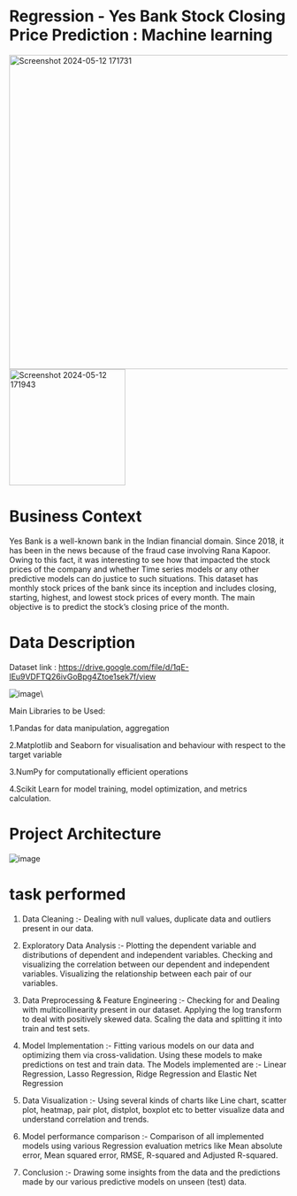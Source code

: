 # Regression - Yes Bank Stock Closing Price Prediction : Machine learning
<img width="568" alt="Screenshot 2024-05-12 171731" src="https://github.com/keerthan-pu/Regression---Yes-Bank-Stock-Closing-Price-Prediction/assets/114256472/374ee5a2-f38f-4ad3-b731-ccf0913eee74"> <img width="210" alt="Screenshot 2024-05-12 171943" src="https://github.com/keerthan-pu/Regression---Yes-Bank-Stock-Closing-Price-Prediction/assets/114256472/93f754ac-7c99-410b-8f3f-346acf9f013d">


# Business Context
Yes Bank is a well-known bank in the Indian financial domain. Since 2018, it has been in the news because of the fraud case involving Rana Kapoor. Owing to this fact, it was interesting to see how that impacted the stock prices of the company and whether Time series models or any other predictive models can do justice to such situations. This dataset has monthly stock prices of the bank since its inception and includes closing, starting, highest, and lowest stock prices of every month. The main objective is to predict the stock’s closing price of the month.
# Data Description
Dataset link : https://drive.google.com/file/d/1qE-lEu9VDFTQ26ivGoBpg4Ztoe1sek7f/view

![image](https://github.com/keerthan-pu/Regression---Yes-Bank-Stock-Closing-Price-Prediction/assets/114256472/ce92d8e5-f961-46c3-b08e-a6b13175afa6)\

Main Libraries to be Used:

1.Pandas for data manipulation, aggregation

2.Matplotlib and Seaborn for visualisation and behaviour with respect to the target variable

3.NumPy for computationally efficient operations

4.Scikit Learn for model training, model optimization, and metrics calculation.
# Project Architecture
![image](https://github.com/keerthan-pu/Regression---Yes-Bank-Stock-Closing-Price-Prediction/assets/114256472/45657b3f-8a61-44a3-a7ab-712cd10e1797)

# task performed
1) Data Cleaning :- Dealing with null values, duplicate data and outliers present in our data.

2) Exploratory Data Analysis :- Plotting the dependent variable and distributions of dependent and independent variables. Checking and visualizing the correlation between our dependent and independent variables. Visualizing the relationship between each pair of our variables.

3) Data Preprocessing & Feature Engineering :- Checking for and Dealing with multicollinearity present in our dataset. Applying the log transform to deal with positively skewed data. Scaling the data and splitting it into train and test sets.

4) Model Implementation :- Fitting various models on our data and optimizing them via cross-validation. Using these models to make predictions on test and train data. The Models implemented are :-
Linear Regression,
Lasso Regression,
Ridge Regression and 
Elastic Net Regression

5) Data Visualization :- Using several kinds of charts like Line chart, scatter plot, heatmap, pair plot, distplot, boxplot etc to better visualize data and understand correlation and trends.

6) Model performance comparison :- Comparison of all implemented models using various Regression evaluation metrics like Mean absolute error, Mean squared error, RMSE, R-squared and Adjusted R-squared.

7) Conclusion :- Drawing some insights from the data and the predictions made by our various predictive models on unseen (test) data.



